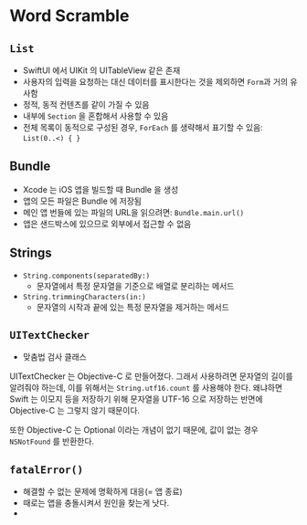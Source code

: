 # Word Scramble

## `List`

- SwiftUI 에서 UIKit 의 UITableView 같은 존재
- 사용자의 입력을 요청하는 대신 데이터를 표시한다는 것을 제외하면 `Form`과 거의 유사함
- 정적, 동적 컨텐츠를 같이 가질 수 있음
- 내부에 `Section` 을 혼합해서 사용할 수 있음
- 전체 목록이 동적으로 구성된 경우, `ForEach` 를 생략해서 표기할 수 있음: `List(0..<) { }`

## Bundle

- Xcode 는 iOS 앱을 빌드할 때 Bundle 을 생성
- 앱의 모든 파일은 Bundle 에 저장됨
- 메인 앱 번들에 있는 파일의 URL을 읽으려면: `Bundle.main.url()`
- 앱은 샌드박스에 있으므로 외부에서 접근할 수 없음

## Strings

- `String.components(separatedBy:)`
  - 문자열에서 특정 문자열을 기준으로 배열로 분리하는 메서드
- `String.trimmingCharacters(in:)`
  - 문자열의 시작과 끝에 있는 특정 문자열을 제거하는 메서드

## `UITextChecker`

- 맞춤법 검사 클래스

UITextChecker 는 Objective-C 로 만들어졌다. 그래서 사용하려면 문자열의 길이를 알려줘야 하는데, 이를 위해서는 `String.utf16.count` 를 사용해야 한다. 왜냐하면 Swift 는 이모지 등을 저장하기 위해 문자열을 UTF-16 으로 저장하는 반면에 Objective-C 는 그렇지 않기 때문이다.

또한 Objective-C 는 Optional 이라는 개념이 없기 때문에, 값이 없는 경우 `NSNotFound` 를 반환한다.

## `fatalError()`

- 해결할 수 없는 문제에 명확하게 대응(= 앱 종료)
- 때로는 앱을 충돌시켜서 원인을 찾는게 낫다.
- 